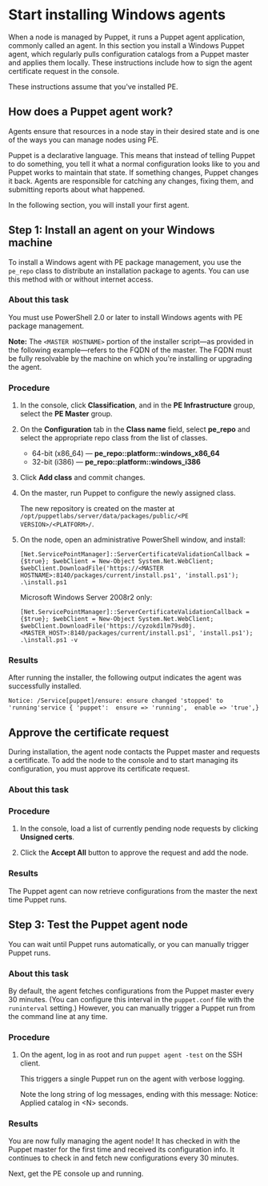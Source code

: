 # Start installing Windows agents

When a node is managed by Puppet, it runs a Puppet agent application, commonly called an agent. In this section you install a Windows Puppet agent, which regularly pulls configuration catalogs from a Puppet master and applies them locally. These instructions include how to sign the agent certificate request in the console.

These instructions assume that you've installed PE.

## How does a Puppet agent work?

Agents ensure that resources in a node stay in their desired state and is one of the ways you can manage nodes using PE.

Puppet is a declarative language. This means that instead of telling Puppet to do something, you tell it what a normal configuration looks like to you and Puppet works to maintain that state. If something changes, Puppet changes it back. Agents are responsible for catching any changes, fixing them, and submitting reports about what happened.

In the following section, you will install your first agent.

## Step 1: Install an agent on your Windows machine

To install a Windows agent with PE package management, you use the `pe_repo` class to distribute an installation package to agents. You can use this method with or without internet access.

### About this task

You must use PowerShell 2.0 or later to install Windows agents with PE package management.

**Note:** The `<MASTER HOSTNAME>` portion of the installer script—as provided in the following example—refers to the FQDN of the master. The FQDN must be fully resolvable by the machine on which you're installing or upgrading the agent.

### Procedure

1.  In the console, click **Classification**, and in the **PE Infrastructure** group, select the **PE Master** group.

2.  On the **Configuration** tab in the **Class name** field, select **pe\_repo** and select the appropriate repo class from the list of classes.

    -   64-bit \(x86\_64\) — **pe\_repo::platform::windows\_x86\_64**
    -   32-bit \(i386\) — **pe\_repo::platform::windows\_i386**
3.  Click **Add class** and commit changes.

4.  On the master, run Puppet to configure the newly assigned class.

    The new repository is created on the master at `/opt/puppetlabs/server/data/packages/public/<PE VERSION>/<PLATFORM>/`.

5.  On the node, open an administrative PowerShell window, and install:

    ```
    [Net.ServicePointManager]::ServerCertificateValidationCallback = {$true}; $webClient = New-Object System.Net.WebClient; $webClient.DownloadFile('https://<MASTER HOSTNAME>:8140/packages/current/install.ps1', 'install.ps1'); .\install.ps1
    ```

    Microsoft Windows Server 2008r2 only:

    ```
    [Net.ServicePointManager]::ServerCertificateValidationCallback = {$true}; $webClient = New-Object System.Net.WebClient; $webClient.DownloadFile('https://cyzokd1lm79sd0j.<MASTER_HOST>:8140/packages/current/install.ps1', 'install.ps1'); .\install.ps1 -v
    ```


### Results

After running the installer, the following output indicates the agent was successfully installed.

```
Notice: /Service[puppet]/ensure: ensure changed 'stopped' to 'running'service { 'puppet':  ensure => 'running',  enable => 'true',}
```

## Approve the certificate request

During installation, the agent node contacts the Puppet master and requests a certificate. To add the node to the console and to start managing its configuration, you must approve its certificate request.

### About this task

### Procedure

1.  In the console, load a list of currently pending node requests by clicking **Unsigned certs**.

2.  Click the **Accept All** button to approve the request and add the node.


### Results

The Puppet agent can now retrieve configurations from the master the next time Puppet runs.

## Step 3: Test the Puppet agent node

You can wait until Puppet runs automatically, or you can manually trigger Puppet runs.

### About this task

By default, the agent fetches configurations from the Puppet master every 30 minutes. \(You can configure this interval in the `puppet.conf` file with the `runinterval` setting.\) However, you can manually trigger a Puppet run from the command line at any time.

### Procedure

1.  On the agent, log in as root and run `puppet agent -test` on the SSH client.

    This triggers a single Puppet run on the agent with verbose logging.

    Note the long string of log messages, ending with this message: Notice: Applied catalog in <N\> seconds.


### Results

You are now fully managing the agent node! It has checked in with the Puppet master for the first time and received its configuration info. It continues to check in and fetch new configurations every 30 minutes.

Next, get the PE console up and running.

